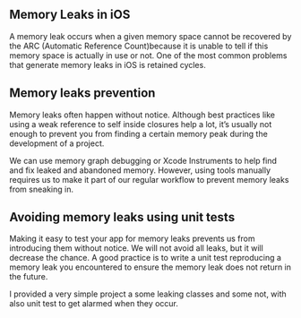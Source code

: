 ## Memory Leaks in iOS
A memory leak occurs when a given memory space cannot be recovered by the ARC (Automatic Reference Count)because it is unable to tell if this memory space is actually in use or not. One of the most common problems that generate memory leaks in iOS is retained cycles.

## Memory leaks prevention
Memory leaks often happen without notice. Although best practices like using a weak reference to self inside closures help a lot, it’s usually not enough to prevent you from finding a certain memory peak during the development of a project.

We can use memory graph debugging or Xcode Instruments to help find and fix leaked and abandoned memory. However, using tools manually requires us to make it part of our regular workflow to prevent memory leaks from sneaking in.

## Avoiding memory leaks using unit tests
Making it easy to test your app for memory leaks prevents us from introducing them without notice. We will not avoid all leaks, but it will decrease the chance. A good practice is to write a unit test reproducing a memory leak you encountered to ensure the memory leak does not return in the future.

I provided a very simple project a some leaking classes and some not, with also unit test to get alarmed when they occur.

